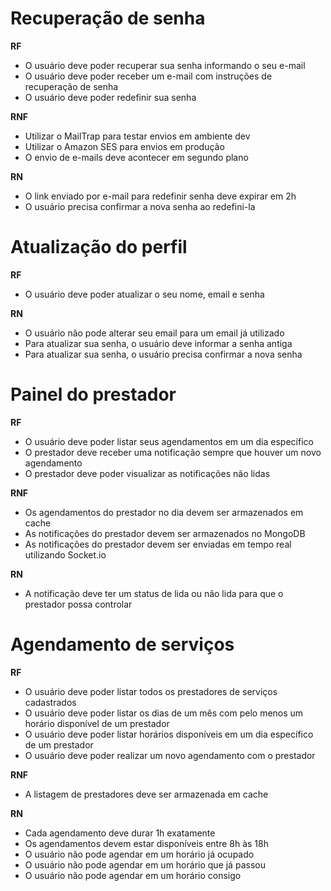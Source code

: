 # Recuperação de senha

**RF**
- O usuário deve poder recuperar sua senha informando o seu e-mail
- O usuário deve poder receber um e-mail com instruções de recuperação de senha
- O usuário deve poder redefinir sua senha

**RNF**

- Utilizar o MailTrap para testar envios em ambiente dev
- Utilizar o Amazon SES para envios em produção
- O envio de e-mails deve acontecer em segundo plano

**RN**

- O link enviado por e-mail para redefinir senha deve expirar em 2h
- O usuário precisa confirmar a nova senha ao redefini-la

# Atualização do perfil

**RF**

- O usuário deve poder atualizar o seu nome, email e senha

**RN**

- O usuário não pode alterar seu email para um email já utilizado
- Para atualizar sua senha, o usuário deve informar a senha antiga
- Para atualizar sua senha, o usuário precisa confirmar a nova senha

# Painel do prestador

**RF**

- O usuário deve poder listar seus agendamentos em um dia específico
- O prestador deve receber uma notificação sempre que houver um novo agendamento
- O prestador deve poder visualizar as notificações não lidas

**RNF**

- Os agendamentos do prestador no dia devem ser armazenados em cache
- As notificações do prestador devem ser armazenados no MongoDB
- As notificações do prestador devem ser enviadas em tempo real utilizando Socket.io

**RN**

- A notificação deve ter um status de lida ou não lida para que o prestador possa controlar

# Agendamento de serviços

**RF**

- O usuário deve poder listar todos os prestadores de serviços cadastrados
- O usuário deve poder listar os dias de um mês com pelo menos um horário disponível de um prestador
- O usuário deve poder listar horários disponíveis em um dia específico de um prestador
- O usuário deve poder realizar um novo agendamento com o prestador

**RNF**

- A listagem de prestadores deve ser armazenada em cache

**RN**

- Cada agendamento deve durar 1h exatamente
- Os agendamentos devem estar disponíveis entre 8h às 18h
- O usuário não pode agendar em um horário já ocupado
- O usuário não pode agendar em um horário que já passou
- O usuário não pode agendar em um horário consigo
